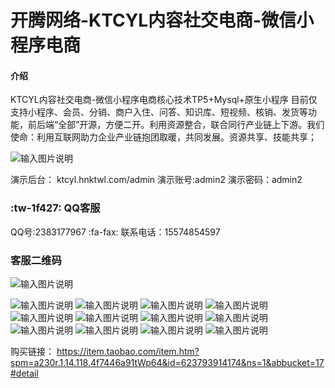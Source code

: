 # 开腾网络-KTCYL内容社交电商-微信小程序电商

#### 介绍
KTCYL内容社交电商-微信小程序电商核心技术TP5+Mysql+原生小程序 目前仅支持小程序、会员、分销、商户入住、问答、知识库、短视频、核销、发货等功能，前后端“全部”开源，方便二开。利用资源整合，联合同行产业链上下游。我们 使命：利用互联网助力企业产业链抱团取暖，共同发展。资源共享、技能共享；


![输入图片说明](https://images.gitee.com/uploads/images/2020/1104/145323_aa8d7f20_4940443.jpeg "555.jpg")


演示后台：
ktcyl.hnktwl.com/admin
演示账号:admin2
演示密码：admin2
### :tw-1f427: QQ客服
 QQ号:2383177967 
 :fa-fax: 联系电话：15574854597
###  客服二维码
![输入图片说明](https://images.gitee.com/uploads/images/2020/0721/184544_98f5627e_4940443.jpeg "kf.jpg")

![输入图片说明](https://images.gitee.com/uploads/images/2020/0721/183910_2c726107_4940443.png "1.png")
![输入图片说明](https://images.gitee.com/uploads/images/2020/0721/183923_93d83d46_4940443.jpeg "2.jpg")
![输入图片说明](https://images.gitee.com/uploads/images/2020/0721/183957_9da87000_4940443.png "3.png")
![输入图片说明](https://images.gitee.com/uploads/images/2020/0721/184007_314e8a12_4940443.png "4.png")
![输入图片说明](https://images.gitee.com/uploads/images/2020/0721/184016_645d8ab0_4940443.png "5.png")
![输入图片说明](https://images.gitee.com/uploads/images/2020/0721/184026_b28ddf5a_4940443.png "6.png")
![输入图片说明](https://images.gitee.com/uploads/images/2020/0721/184036_ddd86269_4940443.png "7.png")
![输入图片说明](https://images.gitee.com/uploads/images/2020/0721/184058_5cc4c76a_4940443.png "8.png")
![输入图片说明](https://images.gitee.com/uploads/images/2020/0721/184047_6d6cbe69_4940443.png "9.png")
![输入图片说明](https://images.gitee.com/uploads/images/2020/0721/184107_3bc977c0_4940443.png "10.png")
![输入图片说明](https://images.gitee.com/uploads/images/2020/0721/184144_31b93b55_4940443.png "微信图片_20200721184129.png")
![输入图片说明](https://images.gitee.com/uploads/images/2020/1104/145323_aa8d7f20_4940443.jpeg "555.jpg")

购买链接：
https://item.taobao.com/item.htm?spm=a230r.1.14.118.4f7446a91tWp64&id=623793914174&ns=1&abbucket=17#detail
